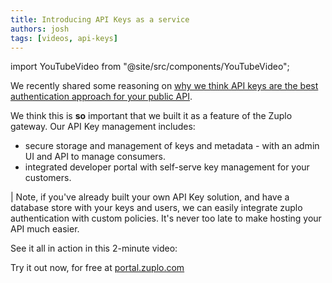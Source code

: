 ```yaml
---
title: Introducing API Keys as a service
authors: josh
tags: [videos, api-keys]
---
```


import YouTubeVideo from "@site/src/components/YouTubeVideo";

We recently shared some reasoning on [why we think API keys are the best authentication approach for your public API](https://www.zuplo.com/blog/2022/05/03/you-should-be-using-api-keys).

We think this is **so** important that we built it as a feature of the Zuplo gateway. Our API Key management includes:

- secure storage and management of keys and metadata - with an admin UI and API to manage consumers.
- integrated developer portal with self-serve key management for your customers.

| Note, if you've already built your own API Key solution, and have a database store with your keys and users, we can easily integrate zuplo authentication with custom policies. It's never too late to make hosting your API much easier.

See it all in action in this 2-minute video:

<YouTubeVideo url="https://www.youtube.com/embed/0oYp53Al9nI" />

Try it out now, for free at [portal.zuplo.com](https://portal.zuplo.com)
